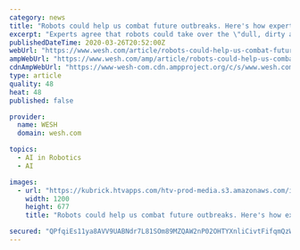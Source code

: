 ```yaml
---
category: news
title: "Robots could help us combat future outbreaks. Here's how experts wish they could help us now"
excerpt: "Experts agree that robots could take over the \"dull, dirty and dangerous\" jobs humans are currently fulfilling.Countries such as China have already deployed robots to assist with certain tasks during the outbreaks,"
publishedDateTime: 2020-03-26T20:52:00Z
webUrl: "https://www.wesh.com/article/robots-could-help-us-combat-future-outbreaks-here-s-how-experts-wish-they-could-help-us-now/31930291"
ampWebUrl: "https://www.wesh.com/amp/article/robots-could-help-us-combat-future-outbreaks-here-s-how-experts-wish-they-could-help-us-now/31930291"
cdnAmpWebUrl: "https://www-wesh-com.cdn.ampproject.org/c/s/www.wesh.com/amp/article/robots-could-help-us-combat-future-outbreaks-here-s-how-experts-wish-they-could-help-us-now/31930291"
type: article
quality: 48
heat: 48
published: false

provider:
  name: WESH
  domain: wesh.com

topics:
  - AI in Robotics
  - AI

images:
  - url: "https://kubrick.htvapps.com/htv-prod-media.s3.amazonaws.com/images/robots-cnn-1585190672.jpg?crop=1.00xw:0.867xh;0,0.133xh&resize=1200:*"
    width: 1200
    height: 677
    title: "Robots could help us combat future outbreaks. Here's how experts wish they could help us now"

secured: "QPfqiEs11ya8AVV9UABNdr7L81SOm89MZQAW2nP02OHTYXnliCivtFifqmQzW9Nmdmy9mykimO4lWpcEHmC2MLhNdbegpQtGG8+MQv6jquxI/fEbZKn7BOQyJqAmZ9shv9V+k1gFmTa8ic7oQxW9zgEd73wIJufDTcxs2pLh/MC7DmjVWRO2R0rdhx42+/o/fwHd4/bybOzJSSk7t/6AKnFwQZ5rXPj2JC5pNUZ/f7SRK66pVp/vHgSPmaxopKTTPAYoXs+gCCtbFfwvDO57WuRGv/XRAEGzpOS2O2Dxs6btfnvGpWerNs7jCEO52c5Y;t9Ll1CwtXftbZ3sFV7fygQ=="
---
```


